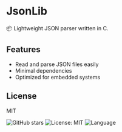 # JsonLib

📦 Lightweight JSON parser written in C.

## Features
- Read and parse JSON files easily
- Minimal dependencies
- Optimized for embedded systems

## License
MIT

![GitHub stars](https://img.shields.io/github/stars/xurshidjohn/JsonLib?style=social)
![License: MIT](https://img.shields.io/badge/License-MIT-yellow.svg)
![Language](https://img.shields.io/badge/language-C-blue)

